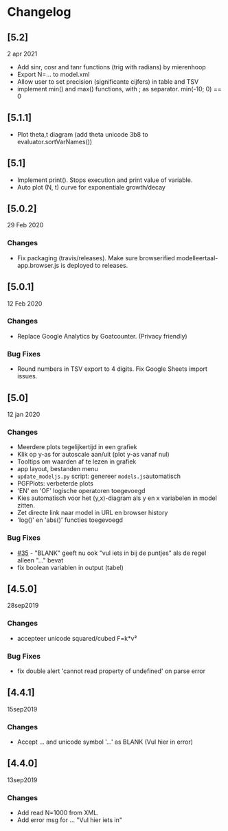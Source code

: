 # Changelog

## [5.2]

2 apr 2021

- Add sinr, cosr and tanr functions (trig with radians) by mierenhoop
- Export N=... to model.xml
- Allow user to set precision (significante cijfers) in table and TSV
- implement min() and max() functions, with ; as separator. min(-10; 0) == 0

## [5.1.1]

- Plot theta,t diagram (add theta unicode 3b8 to evaluator.sortVarNames())

## [5.1]

- Implement print(). Stops execution and print value of variable.
- Auto plot (N, t) curve for exponentiale growth/decay

## [5.0.2]

29 Feb 2020

### Changes ###

- Fix packaging (travis/releases). 
  Make sure browserified modelleertaal-app.browser.js is deployed to releases.

## [5.0.1]

12 Feb 2020

### Changes ###

- Replace Google Analytics by Goatcounter. (Privacy friendly)

### Bug Fixes ###

- Round numbers in TSV export to 4 digits. Fix Google Sheets import issues.


## [5.0]

12 jan 2020

### Changes ###

- Meerdere plots tegelijkertijd in een grafiek
- Klik op y-as for autoscale aan/uit (plot y-as vanaf nul)
- Tooltips om waarden af te lezen in grafiek
- app layout, bestanden menu
- `update_modeljs.py` script: genereer `models.js`automatisch
- PGFPlots: verbeterde plots
- 'EN' en 'OF' logische operatoren toegevoegd
- Kies automatisch voor het (y,x)-diagram als y en x variabelen in model zitten.
- Zet directe link naar model in URL en browser history
- 'log()' en 'abs()' functies toegevoegd

### Bug Fixes ###

- [#35](https://github.com/tomkooij/modelleertaal/issues/35) - "BLANK" geeft nu ook "vul iets in bij de puntjes" als de regel alleen "..." bevat
- fix boolean variablen in output (tabel)

## [4.5.0]

28sep2019

### Changes ###

- accepteer unicode squared/cubed F=k*v²

### Bug Fixes ###

- fix double alert 'cannot read property of undefined' on parse error

## [4.4.1]

15sep2019

### Changes ###

 - Accept ... and unicode symbol '...' as BLANK (Vul hier in error)

## [4.4.0]

13sep2019

### Changes ###

- Add read N=1000 from XML.
- Add error msg for ... "Vul hier iets in"
